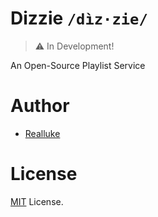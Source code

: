 # Dizzie `/dìz·zie/`

> ⚠️ In Development!

An Open-Source Playlist Service

# Author

* [Realluke](https://github.com/reallukee)

# License

[MIT](./LICENSE) License.
